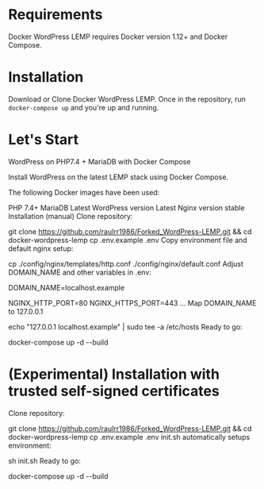# Requirements
Docker WordPress LEMP requires Docker version 1.12+ and Docker Compose.

# Installation
Download or Clone Docker WordPress LEMP. Once in the repository, run `docker-compose up` and you're up and running.

# Let's Start
WordPress on PHP7.4 + MariaDB with Docker Compose

Install WordPress on the latest LEMP stack using Docker Compose.

The following Docker images have been used:

PHP 7.4+
MariaDB
Latest WordPress version
Latest Nginx version stable
Installation (manual)
Clone repository:

git clone https://github.com/raulrr1986/Forked_WordPress-LEMP.git && cd docker-wordpress-lemp
cp .env.example .env
Copy environment file and default nginx setup:

cp ./config/nginx/templates/http.conf ./config/nginx/default.conf
Adjust DOMAIN_NAME and other variables in .env:

DOMAIN_NAME=localhost.example

NGINX_HTTP_PORT=80
NGINX_HTTPS_PORT=443
...
Map DOMAIN_NAME to 127.0.0.1

echo "127.0.0.1 localhost.example" | sudo tee -a /etc/hosts
Ready to go:

docker-compose up -d --build

# (Experimental) Installation with trusted self-signed certificates
Clone repository:

git clone https://github.com/raulrr1986/Forked_WordPress-LEMP.git && cd docker-wordpress-lemp
cp .env.example .env
init.sh automatically setups environment:

sh init.sh
Ready to go:

docker-compose up -d --build
